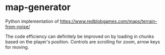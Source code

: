 # map-generator
Python implementation of https://www.redblobgames.com/maps/terrain-from-noise/

The code efficiency can definitely be improved on by loading in chunks based on the player's position. Controls are scrolling for zoom, arrow keys for moving.
